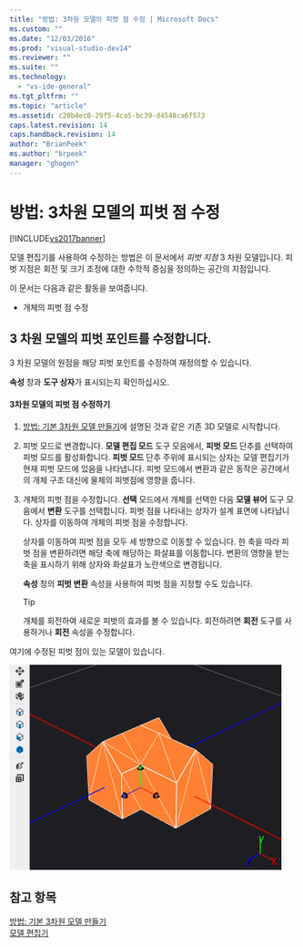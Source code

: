 ```yaml
---
title: "방법: 3차원 모델의 피벗 점 수정 | Microsoft Docs"
ms.custom: ""
ms.date: "12/03/2016"
ms.prod: "visual-studio-dev14"
ms.reviewer: ""
ms.suite: ""
ms.technology: 
  - "vs-ide-general"
ms.tgt_pltfrm: ""
ms.topic: "article"
ms.assetid: c20b4ec8-29f5-4ca5-bc39-d4548ca6f573
caps.latest.revision: 14
caps.handback.revision: 14
author: "BrianPeek"
ms.author: "brpeek"
manager: "ghogen"
---
```

# 방법: 3차원 모델의 피벗 점 수정
[!INCLUDE[vs2017banner](../code-quality/includes/vs2017banner.md)]

모델 편집기를 사용하여 수정하는 방법은 이 문서에서 *피벗 지점* 3 차원 모델입니다.  피벗 지점은 회전 및 크기 조정에 대한 수학적 중심을 정의하는 공간의 지점입니다.  
  
 이 문서는 다음과 같은 활동을 보여줍니다.  
  
-   개체의 피벗 점 수정  
  
## 3 차원 모델의 피벗 포인트를 수정합니다.  
 3 차원 모델의 원점을 해당 피벗 포인트를 수정하여 재정의할 수 있습니다.  
  
 **속성** 창과 **도구 상자**가 표시되는지 확인하십시오.  
  
#### 3차원 모델의 피벗 점 수정하기  
  
1.  [방법: 기본 3차원 모델 만들기](../designers/how-to-create-a-basic-3-d-model.md)에 설명된 것과 같은 기존 3D 모델로 시작합니다.  
  
2.  피벗 모드로 변경합니다.  **모델 편집 모드** 도구 모음에서, **피벗 모드** 단추를 선택하여 피벗 모드를 활성화합니다.  **피벗 모드** 단추 주위에 표시되는 상자는 모델 편집기가 현재 피벗 모드에 있음을 나타냅니다.  피벗 모드에서 변환과 같은 동작은 공간에서의 개체 구조 대신에 물체의 피벗점에 영향을 줍니다.  
  
3.  개체의 피벗 점을 수정합니다.  **선택** 모드에서 개체를 선택한 다음 **모델 뷰어** 도구 모음에서 **변환** 도구를 선택합니다.  피벗 점을 나타내는 상자가 설계 표면에 나타납니다.  상자를 이동하여 개체의 피벗 점을 수정합니다.  
  
     상자를 이동하여 피벗 점을 모두 세 방향으로 이동할 수 있습니다.  한 축을 따라 피벗 점을 변환하려면 해당 축에 해당하는 화살표를 이동합니다.  변환의 영향을 받는 축을 표시하기 위해 상자와 화살표가 노란색으로 변경됩니다.  
  
     **속성** 창의 **피벗 변환** 속성을 사용하여 피벗 점을 지정할 수도 있습니다.  
  
    > [!TIP]
    >  개체를 회전하여 새로운 피벗의 효과를 볼 수 있습니다.  회전하려면 **회전** 도구를 사용하거나 **회전** 속성을 수정합니다.  
  
 여기에 수정된 피벗 점이 있는 모델이 있습니다.  
  
 ![수정된 피벗 점이 있는 집 모델](../designers/media/digit-modified-model.png "Digit\-Modified\-Model")  
  
## 참고 항목  
 [방법: 기본 3차원 모델 만들기](../designers/how-to-create-a-basic-3-d-model.md)   
 [모델 편집기](../designers/model-editor.md)